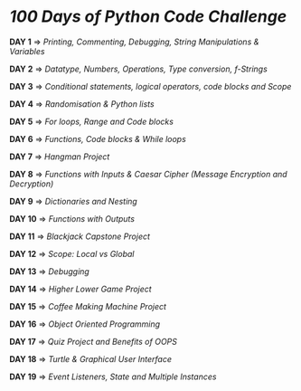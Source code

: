 # _100 Days of Python Code Challenge_

**DAY 1** => _Printing, Commenting, Debugging, String Manipulations & Variables_ 

**DAY 2** => _Datatype, Numbers, Operations, Type conversion, f-Strings_

**DAY 3** => _Conditional statements, logical operators, code blocks and Scope_

**DAY 4** => _Randomisation & Python lists_

**DAY 5** => _For loops, Range and Code blocks_

**DAY 6** => _Functions, Code blocks & While loops_

**DAY 7** => _Hangman Project_

**DAY 8** => _Functions with Inputs & Caesar Cipher (Message Encryption and Decryption)_

**DAY 9** => _Dictionaries and Nesting_

**DAY 10** => _Functions with Outputs_

**DAY 11** => _Blackjack Capstone Project_

**DAY 12** => _Scope: Local vs Global_

**DAY 13** => _Debugging_

**DAY 14** => _Higher Lower Game Project_

**DAY 15** => _Coffee Making Machine Project_

**DAY 16** => _Object Oriented Programming_

**DAY 17** => _Quiz Project and Benefits of OOPS_

**DAY 18** => _Turtle & Graphical User Interface_

**DAY 19** => _Event Listeners, State and Multiple Instances_










